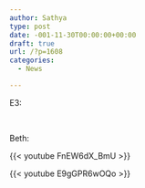```yaml
---
author: Sathya
type: post
date: -001-11-30T00:00:00+00:00
draft: true
url: /?p=1608
categories:
  - News

---
```

E3:

&nbsp;

Beth:

{{< youtube FnEW6dX_BmU >}}

{{< youtube E9gGPR6wOQo >}}